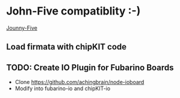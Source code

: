 # John-Five compatiblity :-)
[Jounny-Five](https://github.com/rwaldron/johnny-five)

## Load firmata with chipKIT code

## TODO: Create IO Plugin for Fubarino Boards
* Clone https://github.com/achingbrain/node-ioboard
* Modify into fubarino-io and chipKIT-io




